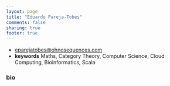 ```yaml
---
layout: page
title: "Eduardo Pareja-Tobes"
comments: false
sharing: true
footer: true
---
```


- [eparejatobes@ohnosequences.com](mailto:eparejatobes@ohnosequences.com)
- **keywords** Maths, Category Theory, Computer Science, Cloud Computing, Bioinformatics, Scala

### bio